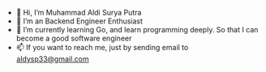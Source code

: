 - 👋 Hi, I’m Muhammad Aldi Surya Putra
- 👀 I’m an Backend Engineer Enthusiast
- 🌱 I’m currently learning Go, and learn programming deeply. So that I can become a good software engineer
- 📫 If you want to reach me, just by sending email to aldysp33@gmail.com 

<!---
aldysp34/aldysp34 is a ✨ special ✨ repository because its `README.md` (this file) appears on your GitHub profile.
You can click the Preview link to take a look at your changes.
--->
